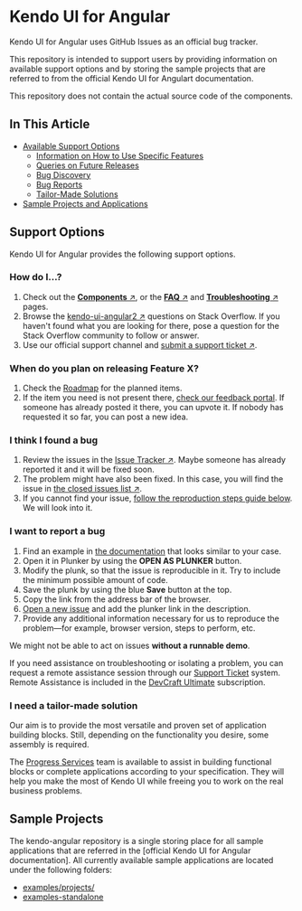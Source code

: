 # Kendo UI for Angular

Kendo UI for Angular uses GitHub Issues as an official bug tracker.

This repository is intended to support users by providing information on available support options and by storing the sample projects that are referred to from the official Kendo UI for Angulart documentation.

This repository does not contain the actual source code of the components.

## In This Article

* [Available Support Options](#support-options)
    * [Information on How to Use Specific Features](#how-do-i)
    * [Queries on Future Releases](#when-do-you-plan-on-releasing-feature-x)
    * [Bug Discovery](#i-think-i-found-a-bug)
    * [Bug Reports](#i-want-to-report-a-bug)
    * [Tailor-Made Solutions](#i-need-a-tailor-made-solution)
* [Sample Projects and Applications](#sample-projects)

## Support Options

Kendo UI for Angular provides the following support options.

### How do I...?

1. Check out the [**Components** &nearr;](http://www.telerik.com/kendo-angular-ui/components/), or the [**FAQ** &nearr;](http://www.telerik.com/kendo-angular-ui/components/faq/) and [**Troubleshooting** &nearr;](http://www.telerik.com/kendo-angular-ui/components/troubleshooting/) pages.
1. Browse the [kendo-ui-angular2 &nearr;](http://stackoverflow.com/questions/tagged/kendo-ui-angular2) questions on Stack Overflow. If you haven't found what you are looking for there, pose a question for the Stack Overflow community to follow or answer.
1. Use our official support channel and [submit a support ticket &nearr;](https://www.telerik.com/account/support-tickets).

### When do you plan on releasing Feature X?

1. Check the [Roadmap](http://www.telerik.com/kendo-angular-ui/roadmap/) for the planned items.
1. If the item you need is not present there, [check our feedback portal](https://feedback.telerik.com/kendo-angular-ui). If someone has already posted it there, you can upvote it. If nobody has requested it so far, you can post a new idea.

### I think I found a bug

1. Review the issues in the [Issue Tracker &nearr;](https://github.com/telerik/kendo-angular/issues). Maybe someone has already reported it and it will be fixed soon.
1. The problem might have also been fixed. In this case, you will find the issue in [the closed issues list &nearr;](https://github.com/telerik/kendo-angular/issues?q=is%3Aissue+is%3Aclosed).
1. If you cannot find your issue, [follow the reproduction steps guide below](#i-want-to-report-a-bug). We will look into it.

### I want to report a bug

1. Find an example in [the documentation](http://www.telerik.com/kendo-angular-ui/components/) that looks similar to your case.
1. Open it in Plunker by using the **OPEN AS PLUNKER** button.
1. Modify the plunk, so that the issue is reproducible in it. Try to include the minimum possible amount of code.
1. Save the plunk by using the blue **Save** button at the top.
1. Copy the link from the address bar of the browser.
1. [Open a new issue](https://github.com/telerik/kendo-angular/issues/new) and add the plunker link in the description.
1. Provide any additional information necessary for us to reproduce the problem&mdash;for example, browser version, steps to perform, etc.

We might not be able to act on issues **without a runnable demo**.

If you need assistance on troubleshooting or isolating a problem, you can request a remote assistance session through our [Support Ticket](https://www.telerik.com/account/support-tickets) system. Remote Assistance is included in the [DevCraft Ultimate](http://www.telerik.com/purchase/kendo-ui) subscription.

### I need a tailor-made solution

Our aim is to provide the most versatile and proven set of application building blocks. Still, depending on the functionality you desire, some assembly is required.

The [Progress Services](https://www.progress.com/services) team is available to assist in building functional blocks or complete applications according to your specification. They will help you make the most of Kendo UI while freeing you to work on the real business problems.

## Sample Projects

The kendo-angular repository is a single storing place for all sample applications that are referred in the [official Kendo UI for Angular documentation]. All currently available sample applications are located under the following folders:

* [examples/projects/](https://github.com/telerik/kendo-angular/tree/master/examples/projects)
* [examples-standalone](https://github.com/telerik/kendo-angular/tree/master/examples-standalone)
